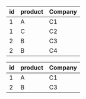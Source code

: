  id  | product | Company
  --- | ------- | -------
  1   | A       | C1      
  1   | C       | C2      
  2   | B       | C3      
  2   | B       | C4    
  
  
  
  
 | id  | product | Company |
 | --- | ------- | ------- |
 | 1   | A       | C1      |
 | 2   | B       | C3      |
